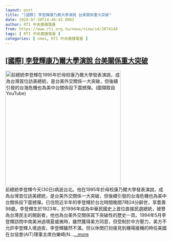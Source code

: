 ```yaml
---
layout: post
title: "[國際] 李登輝康乃爾大學演說 台美關係重大突破"
date: 2020-07-30T14:46:43.000Z
author: RTI 中央廣播電臺
from: https://www.rti.org.tw/news/view/id/2074148
tags: [ RTI 中央廣播電臺 ]
categories: [ news, RTI 中央廣播電臺 ]
---
```

<!--1596120403000-->
[[國際] 李登輝康乃爾大學演說 台美關係重大突破](https://www.rti.org.tw/news/view/id/2074148)
------

<div>
<img src="https://static.rti.org.tw/assets/thumbnails/2020/07/30/199439aa1a2e574db9c12d2f781ba405.png" width="360" alt="前總統李登輝在1995年於母校康乃爾大學發表演說，成為台灣首位訪美總統，是台美外交關係一大突破，但後續引發的台海危機也為美中台關係投下震撼彈。(圖擷取自YouTube)" title="前總統李登輝在1995年於母校康乃爾大學發表演說，成為台灣首位訪美總統，是台美外交關係一大突破，但後續引發的台海危機也為美中台關係投下震撼彈。(圖擷取自YouTube)"><br>前總統李登輝今天(30日)病逝台北。他在1995年於母校康乃爾大學發表演說，成為台灣首位訪美總統，是台美外交關係一大突破，但後續引發的台海危機也為美中台關係投下震撼彈。已住院近半年的李登輝於台北時間晚間7時24分辭世，享耆壽98歲。李登輝生於1923年，於1996年成為中華民國史上首位直接民選總統，被譽為台灣民主的開創者，他也為台美外交關係寫下突破性的歷史一頁。1994年5月李登輝訪問中南美洲過境夏威夷時，雖然獲得美方同意，但受制於中方壓力，美方不允許李登輝入境過夜，李登輝雖然不滿，但以休閒打扮接見到機場接機的時任美國在台協會(AIT)理事主席白樂崎(N...<a target="_blank" href="https://www.rti.org.tw/news/view/id/2074148">...more</a>
</div>
